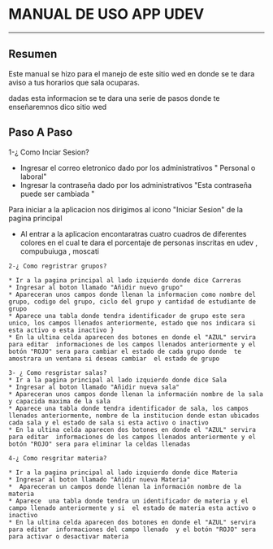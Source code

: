 # **MANUAL DE USO APP UDEV**

---
## Resumen
 
Este manual se hizo para el manejo de este sitio wed en donde se te dara aviso a tus horarios que sala ocuparas.

dadas esta informacion se te dara una serie de pasos  donde te enseñaremnos dico sitio wed 

## Paso A Paso 

   1-¿ Como Inciar Sesion?

   *  Ingresar el correo eletronico dado por los administrativos " Personal o laboral"
   *  Ingresar la contraseña dado por los administrativos "Esta contraseña puede ser cambiada "

   Para iniciar a la aplicacion nos dirigimos al icono "Iniciar Sesion" de la pagina principal

   * Al entrar a la aplicacion encontaratras cuatro  cuadros de diferentes colores en el cual te dara el porcentaje  de personas inscritas en udev , compubuiuga , moscati 

    2-¿ Como regristrar grupos?

    * Ir a la pagina principal al lado izquierdo donde dice Carreras 
    * Ingresar al boton llamado "Añidir nuevo grupo"
    * Apareceran unos campos donde llenan la informacion como nombre del grupo, codigo del grupo, ciclo del grupo y cantidad de estudiante de grupo 
    * Aparece una tabla donde tendra identificador de grupo este sera unico, los campos llenados anteriormente, estado que nos indicara si esta activo o esta inactivo }
    * En la ultina celda aparecen dos botones en donde el "AZUL" servira para editar  informaciones de los campos llenados anteriormente y el botón "ROJO" sera para cambiar el estado de cada grupo donde  te amostrara un ventana si deseas cambiar  el estado de grupo  

    3- ¿ Como resgristar salas?
    * Ir a la pagina principal al lado izquierdo donde dice Sala
    * Ingresar al boton llamado "Añidir nueva sala"
    * Apareceran unos campos donde llenan la información nombre de la sala  y capacida maxima de la sala 
    * Aparece una tabla donde tendra identificador de sala, los campos llenados anteriormente, nombre de la institucion donde estan ubicados cada sala y el estado de sala si esta activo o inactivo 
    * En la ultina celda aparecen dos botones en donde el "AZUL" servira para editar  informaciones de los campos llenados anteriormente y el botón "ROJO" sera para eliminar la celdas llenadas 

    4-¿ Como resgritar materia?

    * Ir a la pagina principal al lado izquierdo donde dice Materia 
    * Ingresar al boton llamado "Añidir nueva Materia"
    *  Apareceran un campos donde llenan la información nombre de la materia 
    * Aparece  una tabla donde tendra un identificador de materia y el campo llenado anteriormente y si  el estado de materia esta activo o inactivo 
    * En la ultina celda aparecen dos botones en donde el "AZUL" servira para editar  informaciones del campo llenado  y el botón "ROJO" sera para activar o desactivar materia 






